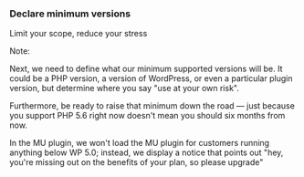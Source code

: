 ### Declare minimum versions

Limit your scope, reduce your stress

Note:

Next, we need to define what our minimum supported versions will be. It could be a PHP version, a version of WordPress, or even a particular plugin version, but determine where you say "use at your own risk".

Furthermore, be ready to raise that minimum down the road — just because you support PHP 5.6 right now doesn't mean you should six months from now.

In the MU plugin, we won't load the MU plugin for customers running anything below WP 5.0; instead, we display a notice that points out "hey, you're missing out on the benefits of your plan, so please upgrade"
